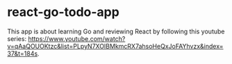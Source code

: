# react-go-todo-app
This app is about learning Go and reviewing React by following this youtube series:  https://www.youtube.com/watch?v=qAaQOUOKtzc&list=PLpyN7XOIBMkmcRX7ahsoHeQxJoFAYhvzx&index=37&t=184s.